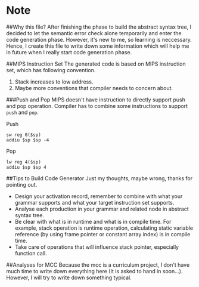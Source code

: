 Note
======

##Why this file?
After finishing the phase to build the abstract syntax tree, I decided to let the semantic error check alone temporarily and enter the code generation phase. However, it's new to me, so learning is neccessary. Hence, I create this file to write down some information which will help me in future when I really start code generation phase.

##MIPS Instruction Set
The generated code is based on MIPS instruction set, which has following convention.

1. Stack increases to low address.
1. Maybe more conventions that compiler needs to concern about.

###Push and Pop
MIPS doesn't have instruction to directly support push and pop operation. Compiler has to combine some instructions to support `push` and `pop`.

Push
```
sw reg 0($sp)
addiu $sp $sp -4
```

Pop
```
lw reg 4($sp)
addiu $sp $sp 4
```


##Tips to Build Code Generator
Just my thoughts, maybe wrong, thanks for pointing out.

- Design your activation record, remember to combine with what your grammar supports and what your target instruction set supports.
- Analyse each production in your grammar and related node in abstract syntax tree.
- Be clear with what is in runtime and what is in compile time. For example, stack operation is runtime operation, calculating static variable reference (by using frame pointer or constant array index) is in compile time.
- Take care of operations that will influence stack pointer, especially function call.

##Analyses for MCC
Because the mcc is a curriculum project, I don't have much time to write down everything here (It is asked to hand in soon...). However, I will try to write down something typical.

